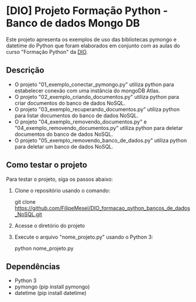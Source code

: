 # [DIO] Projeto Formação Python - Banco de dados Mongo DB

Este projeto apresenta os exemplos de uso das bibliotecas pymongo e datetime do Python que foram elaborados em conjunto com as aulas do curso "Formação Python" da [DIO](https://www.dio.me/bootcamp/primeiros-passos-em-tecnologia).

## Descrição

 - O projeto "01_exemplo_conectar_pymongo.py" utiliza python para estabelecer conexão com uma instância do mongoDB Atlas.
 - O projeto "02_exemplo_criando_documentos.py" utiliza python para criar documentos do banco de dados NoSQL.
 - O projeto "03_exemplo_recuperando_documentos.py" utiliza python para listar documentos do banco de dados NoSQL.
 - O projeto "04_exemplo_removendo_documentos.py" e "04_exemplo_removendo_documentos.py" utiliza python para deletar documentos do banco de dados NoSQL.
 - O projeto "05_exemplo_removendo_banco_de_dados.py" utiliza python para deletar um banco de dados NoSQL.

## Como testar o projeto

Para testar o projeto, siga os passos abaixo:

1. Clone o repositório usando o comando:

    git clone https://github.com/FilipeMesel/DIO_formacao_python_bancos_de_dados_NoSQL.git


2. Acesse o diretório do projeto

3. Execute o arquivo "nome_projeto.py" usando o Python 3:

    python nome_projeto.py

## Dependências

 - Python 3
 - pymongo (pip install pymongo)
 - datetime (pip install datetime)


